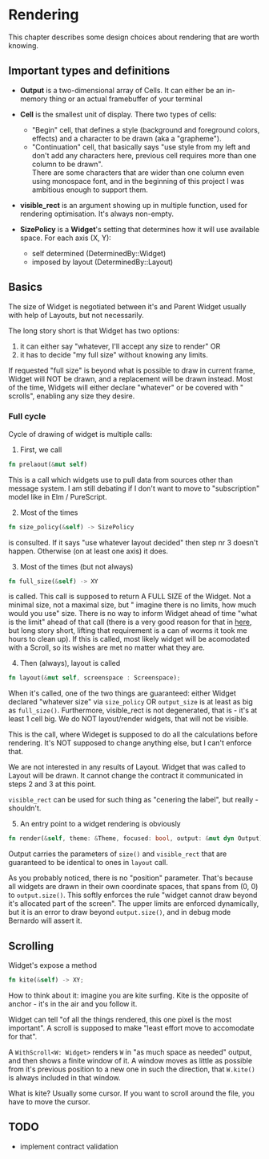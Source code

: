 # Rendering

This chapter describes some design choices about rendering that are worth knowing.

## Important types and definitions

- **Output** is a two-dimensional array of Cells. It can either be an in-memory thing or an actual framebuffer of your
  terminal
- **Cell** is the smallest unit of display. There two types of cells:
    - "Begin" cell, that defines a style (background and foreground colors, effects) and a character to be drawn (aka
      a "grapheme").
    - "Continuation" cell, that basically says "use style from my left and don't add any characters here, previous cell
      requires more than one column to be drawn".  
      There are some characters that are wider than one column even using monospace font, and in the
      beginning of this project I was ambitious enough to support them.
- **visible_rect** is an argument showing up in multiple function, used for rendering optimisation. It's always
  non-empty.
- **SizePolicy** is a **Widget**'s setting that determines how it will use available space. For each axis (X, Y):

    - self determined (DeterminedBy::Widget)
    - imposed by layout (DeterminedBy::Layout)

## Basics

The size of Widget is negotiated between it's and Parent Widget usually with help of Layouts, but not necessarily.

The long story short is that Widget has two options:

1) it can either say "whatever, I'll accept any size to render" OR
2) it has to decide "my full size" without knowing any limits.

If requested "full size" is beyond what is possible to draw in current frame, Widget will NOT be drawn, and a
replacement will be drawn instead. Most of the time, Widgets will either declare "whatever" or be covered with "
scrolls", enabling any size they desire.

### Full cycle

Cycle of drawing of widget is multiple calls:

1) First, we call

```rust
fn prelaout(&mut self)
```

This is a call which widgets use to pull data from sources other than message system. I am still debating if I don't
want to move to "subscription" model like in Elm / PureScript.

2) Most of the times

```rust
fn size_policy(&self) -> SizePolicy
```

is consulted. If it says "use whatever layout decided" then step nr 3 doesn't happen. Otherwise (on at least one axis)
it does.

3) Most of the times (but not always)

```rust
fn full_size(&self) -> XY
```

is called. This call is supposed to return A FULL SIZE of the Widget. Not a minimal size, not a maximal size, but "
imagine there is no limits, how much would you use" size. There is no way to inform Widget ahead of time "what is the
limit" ahead of that call (there is a very good reason for that in [here](braindumps/history_of_new_layout.md), but long
story short,
lifting that requirement is a can of worms it took me hours to clean up). If this is called, most likely widget will be
acomodated with a Scroll, so its wishes are met no matter what they are.

4) Then (always), layout is called

```rust
fn layout(&mut self, screenspace : Screenspace);
```

When it's called, one of the two things are guaranteed: either Widget declared "whatever size" via ```size_policy``` OR
```output_size``` is at least as big as ```full_size()```.
Furthermore, visible_rect is not degenerated, that is - it's at least 1 cell big. We do NOT layout/render widgets, that
will not be visible.

This is the call, where Wideget is supposed to do all the calculations before rendering. It's NOT supposed to change
anything else, but I can't enforce that.

We are not interested in any results of Layout. Widget that was called to Layout will be drawn. It cannot change the
contract it communicated in steps 2 and 3 at this point.

```visible_rect``` can be used for such thing as "cenering the label", but really - shouldn't.

5) An entry point to a widget rendering is obviously

```rust
fn render(&self, theme: &Theme, focused: bool, output: &mut dyn Output);
```

Output carries the parameters of ```size()``` and ```visible_rect``` that are guaranteed to be identical to ones
in ```layout``` call.

As you probably noticed, there is no "position" parameter. That's because all widgets are drawn in their own coordinate
spaces, that spans from (0, 0) to ```output.size()```.
This softly enforces the rule "widget cannot draw beyond it's allocated part of the screen".
The upper limits are enforced dynamically, but it is an error to draw beyond ```output.size()```, and in
debug mode Bernardo will assert it.

## Scrolling

Widget's expose a method

```rust
fn kite(&self) -> XY;
```

How to think about it: imagine you are kite surfing. Kite is the opposite of anchor - it's in the air and you follow it.

Widget can tell "of all the things rendered, this one pixel is the most important". A scroll is supposed to make "least
effort move to accomodate for that".

A ```WithScroll<W: Widget>``` renders ```W``` in "as much space as needed" output, and then shows a finite window of it.
A window
moves as little as possible from it's previous position to a new one in such the direction, that ```W.kite()``` is
always included in that window.

What is kite? Usually some cursor. If you want to scroll around the file, you have to move the cursor.

## TODO

- implement contract validation